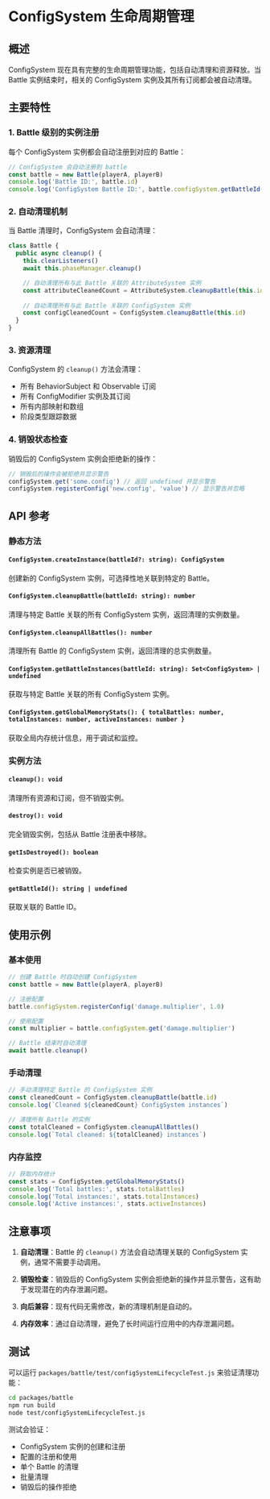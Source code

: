 # ConfigSystem 生命周期管理

## 概述

ConfigSystem 现在具有完整的生命周期管理功能，包括自动清理和资源释放。当 Battle 实例结束时，相关的 ConfigSystem 实例及其所有订阅都会被自动清理。

## 主要特性

### 1. Battle 级别的实例注册

每个 ConfigSystem 实例都会自动注册到对应的 Battle：

```typescript
// ConfigSystem 会自动注册到 battle
const battle = new Battle(playerA, playerB)
console.log('Battle ID:', battle.id)
console.log('ConfigSystem Battle ID:', battle.configSystem.getBattleId())
```

### 2. 自动清理机制

当 Battle 清理时，ConfigSystem 会自动清理：

```typescript
class Battle {
  public async cleanup() {
    this.clearListeners()
    await this.phaseManager.cleanup()

    // 自动清理所有与此 Battle 关联的 AttributeSystem 实例
    const attributeCleanedCount = AttributeSystem.cleanupBattle(this.id)
    
    // 自动清理所有与此 Battle 关联的 ConfigSystem 实例
    const configCleanedCount = ConfigSystem.cleanupBattle(this.id)
  }
}
```

### 3. 资源清理

ConfigSystem 的 `cleanup()` 方法会清理：

- 所有 BehaviorSubject 和 Observable 订阅
- 所有 ConfigModifier 实例及其订阅
- 所有内部映射和数组
- 阶段类型跟踪数据

### 4. 销毁状态检查

销毁后的 ConfigSystem 实例会拒绝新的操作：

```typescript
// 销毁后的操作会被拒绝并显示警告
configSystem.get('some.config') // 返回 undefined 并显示警告
configSystem.registerConfig('new.config', 'value') // 显示警告并忽略
```

## API 参考

### 静态方法

#### `ConfigSystem.createInstance(battleId?: string): ConfigSystem`
创建新的 ConfigSystem 实例，可选择性地关联到特定的 Battle。

#### `ConfigSystem.cleanupBattle(battleId: string): number`
清理与特定 Battle 关联的所有 ConfigSystem 实例，返回清理的实例数量。

#### `ConfigSystem.cleanupAllBattles(): number`
清理所有 Battle 的 ConfigSystem 实例，返回清理的总实例数量。

#### `ConfigSystem.getBattleInstances(battleId: string): Set<ConfigSystem> | undefined`
获取与特定 Battle 关联的所有 ConfigSystem 实例。

#### `ConfigSystem.getGlobalMemoryStats(): { totalBattles: number, totalInstances: number, activeInstances: number }`
获取全局内存统计信息，用于调试和监控。

### 实例方法

#### `cleanup(): void`
清理所有资源和订阅，但不销毁实例。

#### `destroy(): void`
完全销毁实例，包括从 Battle 注册表中移除。

#### `getIsDestroyed(): boolean`
检查实例是否已被销毁。

#### `getBattleId(): string | undefined`
获取关联的 Battle ID。

## 使用示例

### 基本使用

```typescript
// 创建 Battle 时自动创建 ConfigSystem
const battle = new Battle(playerA, playerB)

// 注册配置
battle.configSystem.registerConfig('damage.multiplier', 1.0)

// 使用配置
const multiplier = battle.configSystem.get('damage.multiplier')

// Battle 结束时自动清理
await battle.cleanup()
```

### 手动清理

```typescript
// 手动清理特定 Battle 的 ConfigSystem 实例
const cleanedCount = ConfigSystem.cleanupBattle(battle.id)
console.log(`Cleaned ${cleanedCount} ConfigSystem instances`)

// 清理所有 Battle 的实例
const totalCleaned = ConfigSystem.cleanupAllBattles()
console.log(`Total cleaned: ${totalCleaned} instances`)
```

### 内存监控

```typescript
// 获取内存统计
const stats = ConfigSystem.getGlobalMemoryStats()
console.log('Total battles:', stats.totalBattles)
console.log('Total instances:', stats.totalInstances)
console.log('Active instances:', stats.activeInstances)
```

## 注意事项

1. **自动清理**：Battle 的 `cleanup()` 方法会自动清理关联的 ConfigSystem 实例，通常不需要手动调用。

2. **销毁检查**：销毁后的 ConfigSystem 实例会拒绝新的操作并显示警告，这有助于发现潜在的内存泄漏问题。

3. **向后兼容**：现有代码无需修改，新的清理机制是自动的。

4. **内存效率**：通过自动清理，避免了长时间运行应用中的内存泄漏问题。

## 测试

可以运行 `packages/battle/test/configSystemLifecycleTest.js` 来验证清理功能：

```bash
cd packages/battle
npm run build
node test/configSystemLifecycleTest.js
```

测试会验证：
- ConfigSystem 实例的创建和注册
- 配置的注册和使用
- 单个 Battle 的清理
- 批量清理
- 销毁后的操作拒绝
